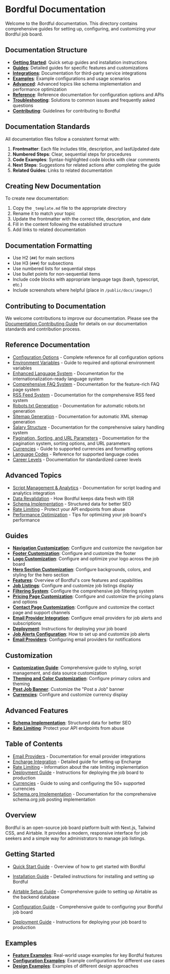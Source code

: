 # Bordful Documentation

Welcome to the Bordful documentation. This directory contains comprehensive guides for setting up, configuring, and customizing your Bordful job board.

## Documentation Structure

- **[Getting Started](/docs/getting-started/)**: Quick setup guides and installation instructions
- **[Guides](/docs/guides/)**: Detailed guides for specific features and customizations
- **[Integrations](/docs/integrations/)**: Documentation for third-party service integrations
- **[Examples](/docs/examples/)**: Example configurations and usage scenarios
- **[Advanced](/docs/advanced/)**: Advanced topics like schema implementation and performance optimization
- **[Reference](/docs/reference/)**: Reference documentation for configuration options and APIs
- **[Troubleshooting](/docs/troubleshooting/)**: Solutions to common issues and frequently asked questions
- **[Contributing](/docs/contributing/)**: Guidelines for contributing to Bordful

## Documentation Standards

All documentation files follow a consistent format with:

1. **Frontmatter**: Each file includes title, description, and lastUpdated date
2. **Numbered Steps**: Clear, sequential steps for procedures
3. **Code Examples**: Syntax-highlighted code blocks with clear comments
4. **Next Steps**: Suggestions for related actions after completing the guide
5. **Related Guides**: Links to related documentation

## Creating New Documentation

To create new documentation:

1. Copy the `_template.md` file to the appropriate directory
2. Rename it to match your topic
3. Update the frontmatter with the correct title, description, and date
4. Fill in the content following the established structure
5. Add links to related documentation

## Documentation Formatting

- Use H2 (`##`) for main sections
- Use H3 (`###`) for subsections
- Use numbered lists for sequential steps
- Use bullet points for non-sequential items
- Include code blocks with appropriate language tags (bash, typescript, etc.)
- Include screenshots where helpful (place in `/public/docs/images/`)

## Contributing to Documentation

We welcome contributions to improve our documentation. Please see the [Documentation Contributing Guide](/docs/contributing/documentation-contribution.md) for details on our documentation standards and contribution process.

## Reference Documentation

- [Configuration Options](/docs/reference/configuration-options.md) - Complete reference for all configuration options
- [Environment Variables](/docs/reference/environment-variables.md) - Guide to required and optional environment variables
- [Enhanced Language System](/docs/reference/language-system.md) - Documentation for the internationalization-ready language system
- [Comprehensive FAQ System](/docs/reference/faq-system.md) - Documentation for the feature-rich FAQ page system
- [RSS Feed System](/docs/reference/rss-feed-system.md) - Documentation for the comprehensive RSS feed system
- [Robots.txt Generation](/docs/reference/robots-generation.md) - Documentation for automatic robots.txt generation
- [Sitemap Generation](/docs/reference/sitemap-generation.md) - Documentation for automatic XML sitemap generation
- [Salary Structure](/docs/reference/salary-structure.md) - Documentation for the comprehensive salary handling system
- [Pagination, Sorting, and URL Parameters](/docs/reference/pagination-sorting.md) - Documentation for the pagination system, sorting options, and URL parameters
- [Currencies](/docs/reference/currencies.md) - Guide to supported currencies and formatting options
- [Language Codes](/docs/reference/language-codes.md) - Reference for supported language codes
- [Career Levels](/docs/reference/career-levels.md) - Documentation for standardized career levels

## Advanced Topics

- [Script Management & Analytics](/docs/advanced/script-management.md) - Documentation for script loading and analytics integration
- [Data Revalidation](/docs/advanced/data-revalidation.md) - How Bordful keeps data fresh with ISR
- [Schema Implementation](/docs/advanced/schema-implementation.md) - Structured data for better SEO
- [Rate Limiting](/docs/advanced/rate-limiting.md) - Protect your API endpoints from abuse
- [Performance Optimization](/docs/advanced/performance-optimization.md) - Tips for optimizing your job board's performance

## Guides

- **[Navigation Customization](./guides/navigation.md)**: Configure and customize the navigation bar
- **[Footer Customization](./guides/footer.md)**: Configure and customize the footer
- **[Logo Customization](./guides/logo-customization.md)**: Configure and optimize your logo across the job board
- **[Hero Section Customization](./guides/hero-section.md)**: Configure backgrounds, colors, and styling for the hero section
- **[Features](./guides/features.md)**: Overview of Bordful's core features and capabilities
- **[Job Listings](./guides/job-listings.md)**: Configure and customize job listings display
- **[Filtering System](./guides/filtering-system.md)**: Configure the comprehensive job filtering system
- **[Pricing Page Customization](./guides/pricing.md)**: Configure and customize the pricing plans and options
- **[Contact Page Customization](./guides/contact.md)**: Configure and customize the contact page and support channels
- **[Email Provider Integration](./guides/email-integration.md)**: Configure email providers for job alerts and subscriptions
- **[Deployment](/docs/getting-started/deployment.md)**: Instructions for deploying your job board
- **[Job Alerts Configuration](/docs/guides/job-alerts.md)**: How to set up and customize job alerts
- **[Email Providers](/docs/guides/email-integration.md)**: Configuring email providers for notifications

## Customization

- **[Customization Guide](/docs/guides/customization.md)**: Comprehensive guide to styling, script management, and data source customization
- **[Theming and Color Customization](/docs/guides/theming-customization.md)**: Configure primary colors and theming
- **[Post Job Banner](/docs/guides/post-job-banner.md)**: Customize the "Post a Job" banner
- **[Currencies](/docs/reference/currencies.md)**: Configure and customize currency display

## Advanced Features

- **[Schema Implementation](/docs/advanced/schema-implementation.md)**: Structured data for better SEO
- **[Rate Limiting](/docs/advanced/rate-limiting.md)**: Protect your API endpoints from abuse

## Table of Contents

- [Email Providers](/docs/guides/email-integration.md) - Documentation for email provider integrations
- [Encharge Integration](/docs/integrations/encharge.md) - Detailed guide for setting up Encharge
- [Rate Limiting](/docs/advanced/rate-limiting.md) - Information about the rate limiting implementation
- [Deployment Guide](/docs/getting-started/deployment.md) - Instructions for deploying the job board to production
- [Currencies](/docs/reference/currencies.md) - Guide to using and configuring the 50+ supported currencies
- [Schema.org Implementation](/docs/advanced/schema-implementation.md) - Documentation for the comprehensive schema.org job posting implementation

## Overview

Bordful is an open-source job board platform built with Next.js, Tailwind CSS, and Airtable. It provides a modern, responsive interface for job seekers and a simple way for administrators to manage job listings.

## Getting Started

- [Quick Start Guide](/docs/getting-started/index.md) - Overview of how to get started with Bordful
- [Installation Guide](/docs/getting-started/installation.md) - Detailed instructions for installing and setting up Bordful
- [Airtable Setup Guide](/docs/getting-started/airtable-setup.md) - Comprehensive guide to setting up Airtable as the backend database
- [Configuration Guide](/docs/getting-started/configuration.md) - Comprehensive guide to configuring your Bordful job board

- [Deployment Guide](/docs/getting-started/deployment.md) - Instructions for deploying your job board to production

## Examples

- **[Feature Examples](/docs/examples/feature-examples.md)**: Real-world usage examples for key Bordful features
- **[Configuration Examples](/docs/examples/configuration-examples.md)**: Example configurations for different use cases
- **[Design Examples](/docs/examples/design-examples.md)**: Examples of different design approaches 